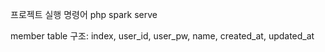 프로젝트 실행 명령어 
php spark serve

member table 구조: 
index, user_id, user_pw, name, created_at, updated_at
